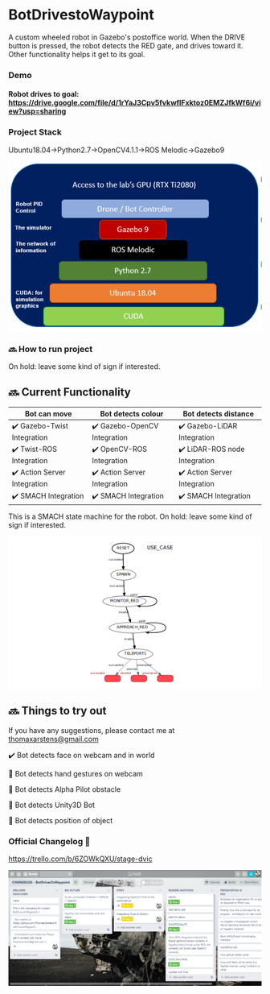# BotDrivestoWaypoint

A custom wheeled robot in Gazebo's postoffice world. When the DRIVE button is pressed, the robot detects the RED gate, and drives toward it. Other functionality helps it get to its goal.

### Demo
#### Robot drives to goal: https://drive.google.com/file/d/1rYaJ3Cpv5fvkwflFxktoz0EMZJfkWf6i/view?usp=sharing

### Project Stack
Ubuntu18.04->Python2.7->OpenCV4.1.1->ROS Melodic->Gazebo9 
<p align="center">
  <img src="/stack12mai.PNG">
</p>

### :soon: How to run project
On hold: leave some kind of sign if interested.

## :soon: Current Functionality


| Bot can move  | Bot detects colour  | Bot detects distance |
| ------------- | ------------- | ------------- |
| :heavy_check_mark: Gazebo-Twist Integration  | :heavy_check_mark: Gazebo-OpenCV Integration  | :heavy_check_mark: Gazebo-LiDAR Integration  |
| :heavy_check_mark: Twist-ROS Integration  | :heavy_check_mark: OpenCV-ROS Integration  | :heavy_check_mark: LiDAR-ROS node Integration  |
| :heavy_check_mark: Action Server Integration  | :heavy_check_mark: Action Server Integration  | :heavy_check_mark: Action Server Integration  |
| :heavy_check_mark: SMACH Integration  | :heavy_check_mark: SMACH Integration  | :heavy_check_mark: SMACH Integration  |

This is a SMACH state machine for the robot.
On hold: leave some kind of sign if interested.

<p align="center">
  <img src="/minimal_statemachine.png">
</p>

## :soon: Things to try out

If you have any suggestions, please contact me at thomaxarstens@gmail.com

:heavy_check_mark: Bot detects face on webcam and in world

:black_square_button: Bot detects hand gestures on webcam

:black_square_button: Bot detects Alpha Pilot obstacle

:black_square_button: Bot detects Unity3D Bot

:black_square_button: Bot detects position of object



### Official Changelog :sunflower:
https://trello.com/b/6ZOWkQXU/stage-dvic

![Changelog Board](/Changelog.PNG)




